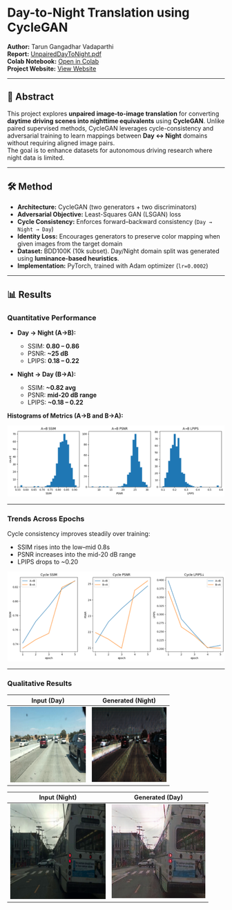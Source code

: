 # Day-to-Night Translation using CycleGAN

**Author:** Tarun Gangadhar Vadaparthi  
**Report:** [UnpairedDayToNight.pdf](docs/UnpairedDayToNight.pdf)  
**Colab Notebook:** [Open in Colab](https://colab.research.google.com/drive/1ezn_tiMShosXUccKUCosbrBKKuUjvsQW?usp=sharing)  
**Project Website:** [View Website](https://tarungangadhar.github.io/day-to-night-cycleGAN/)

---

## 📌 Abstract
This project explores **unpaired image-to-image translation** for converting **daytime driving scenes into nighttime equivalents** using **CycleGAN**. Unlike paired supervised methods, CycleGAN leverages cycle-consistency and adversarial training to learn mappings between **Day ↔ Night** domains without requiring aligned image pairs.  
The goal is to enhance datasets for autonomous driving research where night data is limited.

---

## 🛠 Method

- **Architecture:** CycleGAN (two generators + two discriminators)
- **Adversarial Objective:** Least-Squares GAN (LSGAN) loss
- **Cycle Consistency:** Enforces forward–backward consistency (`Day → Night → Day`)
- **Identity Loss:** Encourages generators to preserve color mapping when given images from the target domain
- **Dataset:** BDD100K (10k subset). Day/Night domain split was generated using **luminance-based heuristics**.
- **Implementation:** PyTorch, trained with Adam optimizer (`lr=0.0002`)


---

## 📊 Results

### Quantitative Performance
- **Day → Night (A→B):**  
  - SSIM: **0.80 – 0.86**  
  - PSNR: **~25 dB**  
  - LPIPS: **0.18 – 0.22**

- **Night → Day (B→A):**  
  - SSIM: **~0.82 avg**  
  - PSNR: **mid-20 dB range**  
  - LPIPS: **~0.18 – 0.22**

**Histograms of Metrics (A→B and B→A):**

<div align="center">
  <img src="assets/metricshist.png" alt="Histograms of SSIM, PSNR, LPIPS for A→B and B→A" width="850">
</div>

---

### Trends Across Epochs

Cycle consistency improves steadily over training:
- SSIM rises into the low–mid 0.8s  
- PSNR increases into the mid-20 dB range  
- LPIPS drops to ~0.20  

<div align="center">
  <img src="assets/metricsepochs.png" alt="SSIM, PSNR, LPIPS trends across epochs" width="850">
</div>

---

### Qualitative Results

| Input (Day) | Generated (Night) |
|-------------|-------------------|
| ![Day](assets/sampleday.png) | ![Night](assets/samplenight.png) |

| Input (Night) | Generated (Day) |
|-------------|-------------------|
| ![Day](assets/samplenight1.png) | ![Night](assets/sampleday1.png) |



